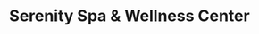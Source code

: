 ---
title: "Serenity Spa & Wellness Center"
url: /angier/serenity-spa-and-wellness-center/
shop: massage
---